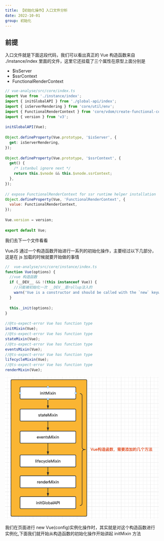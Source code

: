 ```yaml
---
title: 【初始化操作】入口文件分析
date: 2022-10-01
group: 初始化
---
```


## 前提

入口文件就是下面这段代码，我们可以看出真正的 Vue 构造函数来自 ./instance/index 里面的文件，这里它还挂载了三个属性在原型上面分别是

- $isServer
- $ssrContext
- FunctionalRenderContext

```javascript
// vue-analyse/src/core/index.ts
import Vue from './instance/index';
import { initGlobalAPI } from './global-api/index';
import { isServerRendering } from 'core/util/env';
import { FunctionalRenderContext } from 'core/vdom/create-functional-component';
import { version } from 'v3';

initGlobalAPI(Vue);

Object.defineProperty(Vue.prototype, '$isServer', {
  get: isServerRendering,
});

Object.defineProperty(Vue.prototype, '$ssrContext', {
  get() {
    /* istanbul ignore next */
    return this.$vnode && this.$vnode.ssrContext;
  },
});

// expose FunctionalRenderContext for ssr runtime helper installation
Object.defineProperty(Vue, 'FunctionalRenderContext', {
  value: FunctionalRenderContext,
});

Vue.version = version;

export default Vue;
```

我们去下一个文件看看

VueJS 通过一个构造函数开始进行一系列的初始化操作，主要经过以下几部分，这是在 js 加载的时候就要开始做的事情

```javascript
//  vue-analyse/src/core/instance/index.ts
function Vue(options) {
  //vue 构造函数
  if (__DEV__ && !(this instanceof Vue)) {
    //只能被初始化一次 __DEV__是rollup注入的
    warn('Vue is a constructor and should be called with the `new` keyword');
  }

  this._init(options);
}

//@ts-expect-error Vue has function type
initMixin(Vue);
//@ts-expect-error Vue has function type
stateMixin(Vue);
//@ts-expect-error Vue has function type
eventsMixin(Vue);
//@ts-expect-error Vue has function type
lifecycleMixin(Vue);
//@ts-expect-error Vue has function type
renderMixin(Vue);
```

![image-20220827103933999](https://raw.githubusercontent.com/aymfx/pic/mian/img/image-20220827103933999.png)

我们在页面进行 new Vue(config)实例化操作时，其实就是对这个构造函数进行实例化,下面我们就开始从构造函数的初始化操作开始讲起 initMixin 方法
